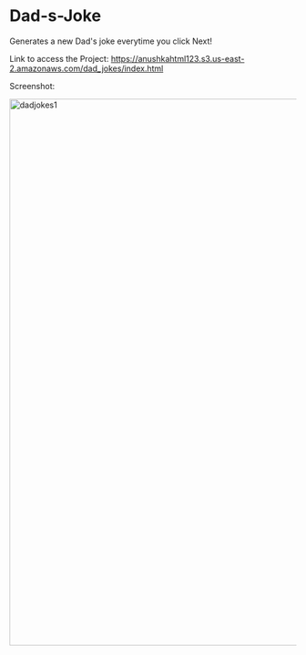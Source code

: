 # Dad-s-Joke
Generates a new Dad's joke everytime you click Next!

Link to access the Project: https://anushkahtml123.s3.us-east-2.amazonaws.com/dad_jokes/index.html

Screenshot: 

<img width="960" alt="dadjokes1" src="https://user-images.githubusercontent.com/63100637/175787243-5eef5da1-d60e-4d77-b2b4-8475de27619c.png">

